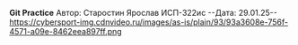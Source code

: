 **Git Practice**
Автор: Старостин Ярослав ИСП-322ис
--Дата: 29.01.25--
<https://cybersport-img.cdnvideo.ru/images/as-is/plain/93/93a3608e-756f-4571-a09e-8462eea897ff.png>